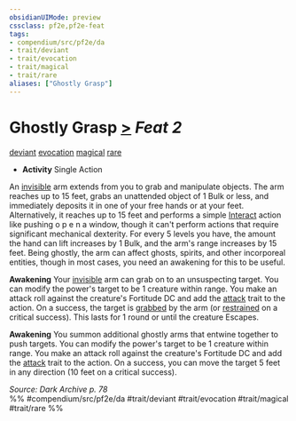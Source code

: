 ```yaml
---
obsidianUIMode: preview
cssclass: pf2e,pf2e-feat
tags:
- compendium/src/pf2e/da
- trait/deviant
- trait/evocation
- trait/magical
- trait/rare
aliases: ["Ghostly Grasp"]
---
```

# Ghostly Grasp  [>](chapter-9-playing-the-game.md#Actions "Single Action") *Feat 2*  
[deviant](deviant-da.md "Deviant Action & Ability Trait")  [evocation](evocation.md "Evocation School Trait")  [magical](magical.md "Magical Item Trait")  [rare](rare.md "Rare Rarity Trait")  

- **Activity** Single Action

An [invisible](conditions.md#Invisible) arm extends from you to grab and manipulate objects. The arm reaches up to 15 feet, grabs an unattended object of 1 Bulk or less, and immediately deposits it in one of your free hands or at your feet. Alternatively, it reaches up to 15 feet and performs a simple [Interact](interact.md) action like pushing o p e n a window, though it can't perform actions that require significant mechanical dexterity. For every 5 levels you have, the amount the hand can lift increases by 1 Bulk, and the arm's range increases by 15 feet. Being ghostly, the arm can affect ghosts, spirits, and other incorporeal entities, though in most cases, you need an awakening for this to be useful.

**Awakening** Your [invisible](conditions.md#Invisible) arm can grab on to an unsuspecting target. You can modify the power's target to be 1 creature within range. You make an attack roll against the creature's Fortitude DC and add the [attack](attack.md "Attack Combat Trait") trait to the action. On a success, the target is [grabbed](conditions.md#Grabbed) by the arm (or [restrained](conditions.md#Restrained) on a critical success). This lasts for 1 round or until the creature Escapes.

**Awakening** You summon additional ghostly arms that entwine together to push targets. You can modify the power's target to be 1 creature within range. You make an attack roll against the creature's Fortitude DC and add the [attack](attack.md "Attack Combat Trait") trait to the action. On a success, you can move the target 5 feet in any direction (10 feet on a critical success).

*Source: Dark Archive p. 78*  
%% #compendium/src/pf2e/da #trait/deviant #trait/evocation #trait/magical #trait/rare %%